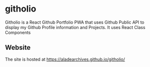 # githolio
Githolio is a React Github Portfolio PWA that uses Github Public API to display my Github Profile information and Projects. It uses React Class Components


## Website
The site is hosted at https://aladearchives.github.io/githolio/

